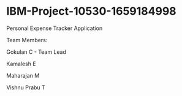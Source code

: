 # IBM-Project-10530-1659184998
Personal Expense Tracker Application

Team Members:

Gokulan C - Team Lead

Kamalesh E

Maharajan M

Vishnu Prabu T
